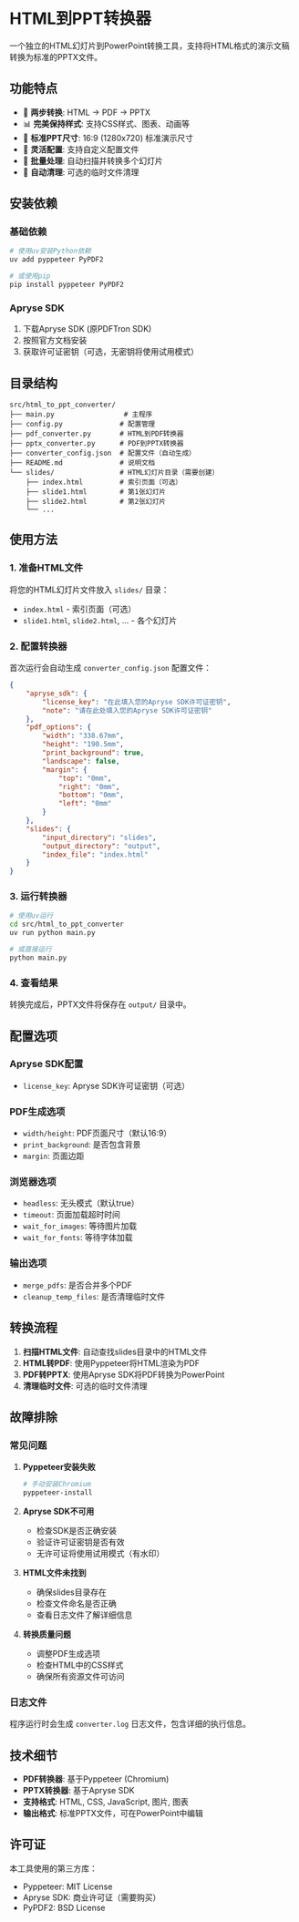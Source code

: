 # HTML到PPT转换器

一个独立的HTML幻灯片到PowerPoint转换工具，支持将HTML格式的演示文稿转换为标准的PPTX文件。

## 功能特点

- 🔄 **两步转换**: HTML → PDF → PPTX
- 📊 **完美保持样式**: 支持CSS样式、图表、动画等
- 📏 **标准PPT尺寸**: 16:9 (1280x720) 标准演示尺寸
- 🔧 **灵活配置**: 支持自定义配置文件
- 📁 **批量处理**: 自动扫描并转换多个幻灯片
- 🧹 **自动清理**: 可选的临时文件清理

## 安装依赖

### 基础依赖
```bash
# 使用uv安装Python依赖
uv add pyppeteer PyPDF2

# 或使用pip
pip install pyppeteer PyPDF2
```

### Apryse SDK
1. 下载Apryse SDK (原PDFTron SDK)
2. 按照官方文档安装
3. 获取许可证密钥（可选，无密钥将使用试用模式）

## 目录结构

```
src/html_to_ppt_converter/
├── main.py                 # 主程序
├── config.py              # 配置管理
├── pdf_converter.py       # HTML到PDF转换器
├── pptx_converter.py      # PDF到PPTX转换器
├── converter_config.json  # 配置文件（自动生成）
├── README.md              # 说明文档
└── slides/                # HTML幻灯片目录（需要创建）
    ├── index.html         # 索引页面（可选）
    ├── slide1.html        # 第1张幻灯片
    ├── slide2.html        # 第2张幻灯片
    └── ...
```

## 使用方法

### 1. 准备HTML文件
将您的HTML幻灯片文件放入 `slides/` 目录：
- `index.html` - 索引页面（可选）
- `slide1.html`, `slide2.html`, ... - 各个幻灯片

### 2. 配置转换器
首次运行会自动生成 `converter_config.json` 配置文件：

```json
{
    "apryse_sdk": {
        "license_key": "在此填入您的Apryse SDK许可证密钥",
        "note": "请在此处填入您的Apryse SDK许可证密钥"
    },
    "pdf_options": {
        "width": "338.67mm",
        "height": "190.5mm",
        "print_background": true,
        "landscape": false,
        "margin": {
            "top": "0mm",
            "right": "0mm",
            "bottom": "0mm",
            "left": "0mm"
        }
    },
    "slides": {
        "input_directory": "slides",
        "output_directory": "output",
        "index_file": "index.html"
    }
}
```

### 3. 运行转换器
```bash
# 使用uv运行
cd src/html_to_ppt_converter
uv run python main.py

# 或直接运行
python main.py
```

### 4. 查看结果
转换完成后，PPTX文件将保存在 `output/` 目录中。

## 配置选项

### Apryse SDK配置
- `license_key`: Apryse SDK许可证密钥（可选）

### PDF生成选项
- `width/height`: PDF页面尺寸（默认16:9）
- `print_background`: 是否包含背景
- `margin`: 页面边距

### 浏览器选项
- `headless`: 无头模式（默认true）
- `timeout`: 页面加载超时时间
- `wait_for_images`: 等待图片加载
- `wait_for_fonts`: 等待字体加载

### 输出选项
- `merge_pdfs`: 是否合并多个PDF
- `cleanup_temp_files`: 是否清理临时文件

## 转换流程

1. **扫描HTML文件**: 自动查找slides目录中的HTML文件
2. **HTML转PDF**: 使用Pyppeteer将HTML渲染为PDF
3. **PDF转PPTX**: 使用Apryse SDK将PDF转换为PowerPoint
4. **清理临时文件**: 可选的临时文件清理

## 故障排除

### 常见问题

1. **Pyppeteer安装失败**
   ```bash
   # 手动安装Chromium
   pyppeteer-install
   ```

2. **Apryse SDK不可用**
   - 检查SDK是否正确安装
   - 验证许可证密钥是否有效
   - 无许可证将使用试用模式（有水印）

3. **HTML文件未找到**
   - 确保slides目录存在
   - 检查文件命名是否正确
   - 查看日志文件了解详细信息

4. **转换质量问题**
   - 调整PDF生成选项
   - 检查HTML中的CSS样式
   - 确保所有资源文件可访问

### 日志文件
程序运行时会生成 `converter.log` 日志文件，包含详细的执行信息。

## 技术细节

- **PDF转换器**: 基于Pyppeteer (Chromium)
- **PPTX转换器**: 基于Apryse SDK
- **支持格式**: HTML, CSS, JavaScript, 图片, 图表
- **输出格式**: 标准PPTX文件，可在PowerPoint中编辑

## 许可证

本工具使用的第三方库：
- Pyppeteer: MIT License
- Apryse SDK: 商业许可证（需要购买）
- PyPDF2: BSD License

